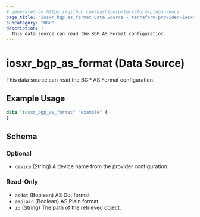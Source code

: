 ```yaml
---
# generated by https://github.com/hashicorp/terraform-plugin-docs
page_title: "iosxr_bgp_as_format Data Source - terraform-provider-iosxr"
subcategory: "BGP"
description: |-
  This data source can read the BGP AS Format configuration.
---
```


# iosxr_bgp_as_format (Data Source)

This data source can read the BGP AS Format configuration.

## Example Usage

```terraform
data "iosxr_bgp_as_format" "example" {
}
```

<!-- schema generated by tfplugindocs -->
## Schema

### Optional

- `device` (String) A device name from the provider configuration.

### Read-Only

- `asdot` (Boolean) AS Dot format
- `asplain` (Boolean) AS Plain format
- `id` (String) The path of the retrieved object.
